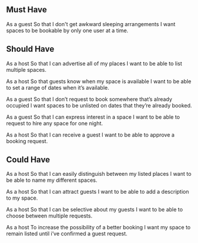 Must Have
----------

<!-- As a user
So that I can see a personalised page
I want to be able to sign up. -->

<!-- As a user
So that my data is secure
I want to be able to sign in.

As a user
So that my data is secure
I want to be able to sign out. -->

<!-- As a host
So that i can attract possible tenant
I want to be able to list a space.

As a host
So that guests know how much a space is
I want to be able to add a price per night to my space. -->

<!-- As a guest
So that I can stay in a space
I want to be able to book any space for one night. -->

As a guest
So that I don't get awkward sleeping arrangements
I want spaces to be bookable by only one user at a time.

Should Have
-----------

As a host
So that I can advertise all of my places
I want to be able to list multiple spaces.

As a host
So that guests know when my space is available
I want to be able to set a range of dates when it’s available.

As a guest
So that I don’t request to book somewhere that’s already occupied
I want spaces to be unlisted on dates that they’re already booked.

As a guest
So that I can express interest in a space
I want to be able to request to hire any space for one night.

As a host
So that I can receive a guest
I want to be able to approve a booking request.

Could Have
----------

As a host
So that I can easily distinguish between my listed places
I want to be able to name my different spaces.

As a host
So that I can attract guests
I want to be able to add a description to my space.

As a host
So that I can be selective about my guests
I want to be able to choose between multiple requests.

As a host
To increase the possibility of a better booking
I want my space to remain listed until i’ve confirmed a guest request.

